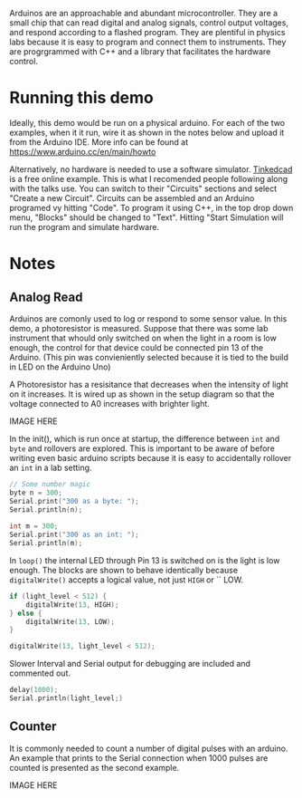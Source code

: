 Arduinos are an approachable and abundant microcontroller. They are a small chip that can read digital and analog signals, control output voltages, and respond according to a flashed program. They are plentiful in physics labs because it is easy to program and connect them to instruments. They are progrgrammed with C++ and a library that facilitates the hardware control.

# Running this demo
Ideally, this demo would be run on a physical arduino. For each of the two examples, when it it run, wire it as shown in the notes below and upload it from the Arduino IDE. More info can be found at https://www.arduino.cc/en/main/howto

Alternatively, no hardware is needed to use a software simulator.  [Tinkedcad](https://www.tinkercad.com) is a free online example. This is what I recomended people following along with the talks use. You can switch to their "Circuits" sections and select "Create a new Circuit". Circuits can be assembled and an Arduino programed vy hitting "Code". To program it using C++, in the top drop down menu, "Blocks" should be changed to "Text". Hitting "Start Simulation will run the program and simulate hardware.

# Notes

## Analog Read

Arduinos are comonly used to log or respond to some sensor value. In this demo, a photoresistor is measured. Suppose that there was some lab instrument that whould only switched on when the light in a room is low enough, the control for that device could be connected pin 13 of the Arduino. (This pin was convieniently selected because it is tied to the build in LED on the Arduino Uno)

A Photoresistor has a resisitance that decreases when the intensity of light on it increases. It is wired up as shown in the setup diagram so that the voltage connected to A0 increases with brighter light.

IMAGE HERE

In the init(), which is run once at startup, the difference between `int` and `byte` and rollovers are explored. This is important to be aware of before writing even basic arduino scripts because it is easy to accidentally rollover an `int` in a lab setting.

```C++
// Some number magic
byte n = 300;
Serial.print("300 as a byte: ");
Serial.println(n);
  
int m = 300;
Serial.print("300 as an int: ");
Serial.println(m);
```

In `loop()` the internal LED through Pin 13 is switched on is the light is low enough. The blocks are shown to behave identically because `digitalWrite()` accepts a logical value, not just `HIGH` or `` LOW.

```C++
if (light_level < 512) {
    digitalWrite(13, HIGH);
} else {
    digitalWrite(13, LOW);
}
```

```C++
digitalWrite(13, light_level < 512);
```

Slower Interval and Serial output for debugging are included and commented out.

```C++
delay(1000);
Serial.println(light_level;)
```

## Counter

It is commonly needed to count a number of digital pulses with an arduino. An example that prints to the Serial connection when 1000 pulses are counted is presented as the second example.

IMAGE HERE